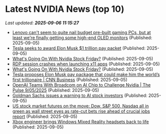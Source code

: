 # Latest NVIDIA News (top 10)
_Last updated: **2025-09-06 11:15:27**_

- [Lenovo can't seem to quite nail budget pre-built gaming PCs, but at least we're finally getting some high-end OLED monitors](https://www.windowscentral.com/hardware/lenovo/lenovo-legion-and-loq-announcements-ifa-2025) (Published: 2025-09-05)
- [Tesla seeks to award Elon Musk $1 trillion pay packet](https://www.irishtimes.com/business/2025/09/05/tesla-seeks-to-award-elon-musk-1-trillion-pay-packet/) (Published: 2025-09-05)
- [What's Going On With Nvidia Stock Friday?](https://biztoc.com/x/84f32a091b2acbbe) (Published: 2025-09-05)
- [RDP session crashes when launching x11 apps](https://askubuntu.com/questions/1555532/rdp-session-crashes-when-launching-x11-apps) (Published: 2025-09-05)
- [What's Going On With Nvidia Stock Friday?](https://finance.yahoo.com/news/whats-going-nvidia-stock-friday-105426202.html) (Published: 2025-09-05)
- [Tesla proposes Elon Musk pay package that could make him the world’s first trillionaire | CNN Business](https://www.cnn.com/2025/09/05/business/elon-musk-tesla-new-pay-package) (Published: 2025-09-05)
- [OpenAI Teams With Broadcom on AI Chip to Challenge Nvidia | The Pulse 9/05/2025](https://biztoc.com/x/444eef1fb3a3661b) (Published: 2025-09-05)
- [Goldman Sachs issues a warning to AI stock investors](https://finance.yahoo.com/news/goldman-sachs-issues-a-warning-to-ai-stock-investors-103249786.html) (Published: 2025-09-05)
- [US stock market futures on the move: Dow, S&P 500, Nasdaq all in green as wall street eyes as rate-cut bets rise ahead of crucial jobs report](https://economictimes.indiatimes.com/news/international/us/us-stock-market-futures-on-the-move-dow-sp-500-nasdaq-all-in-green-as-wall-street-eyes-as-rate-cut-bets-rise-ahead-of-crucial-jobs-report/articleshow/123717641.cms) (Published: 2025-09-05)
- [Xbox engineer brings Windows Mixed Reality headsets back to life](https://www.theverge.com/news/772360/microsoft-windows-mixed-reality-headsets-streamvr-driver) (Published: 2025-09-05)
